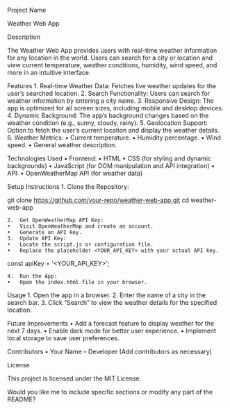 
Project Name

Weather Web App

Description

The Weather Web App provides users with real-time weather information for any location in the world. Users can search for a city or location and view current temperature, weather conditions, humidity, wind speed, and more in an intuitive interface.

Features
	1.	Real-time Weather Data:
Fetches live weather updates for the user’s searched location.
	2.	Search Functionality:
Users can search for weather information by entering a city name.
	3.	Responsive Design:
The app is optimized for all screen sizes, including mobile and desktop devices.
	4.	Dynamic Background:
The app’s background changes based on the weather condition (e.g., sunny, cloudy, rainy).
	5.	Geolocation Support:
Option to fetch the user’s current location and display the weather details.
	6.	Weather Metrics:
	•	Current temperature.
	•	Humidity percentage.
	•	Wind speed.
	•	General weather description.

Technologies Used
	•	Frontend:
	•	HTML
	•	CSS (for styling and dynamic backgrounds)
	•	JavaScript (for DOM manipulation and API integration)
	•	API:
	•	OpenWeatherMap API (for weather data)

Setup Instructions
	1.	Clone the Repository:

git clone https://github.com/your-repo/weather-web-app.git
cd weather-web-app


	2.	Get OpenWeatherMap API Key:
	•	Visit OpenWeatherMap and create an account.
	•	Generate an API key.
	3.	Update API Key:
	•	Locate the script.js or configuration file.
	•	Replace the placeholder <YOUR_API_KEY> with your actual API key.

const apiKey = '<YOUR_API_KEY>';


	4.	Run the App:
	•	Open the index.html file in your browser.

Usage
	1.	Open the app in a browser.
	2.	Enter the name of a city in the search bar.
	3.	Click “Search” to view the weather details for the specified location.


Future Improvements
	•	Add a forecast feature to display weather for the next 7 days.
	•	Enable dark mode for better user experience.
	•	Implement local storage to save user preferences.

Contributors
	•	Your Name – Developer
(Add contributors as necessary)

License

This project is licensed under the MIT License.

Would you like me to include specific sections or modify any part of the README?

